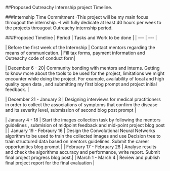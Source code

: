 ##Proposed Outreachy Internship project Timeline.

###Internship Time Commitment
-This project will be my main focus througout the internship.
-I will fully dedicate at least 40 hours per week to the  projects througout Outreachy internship period.

###Proposed Timeline
| Period | Tasks and Work to be done |
| --- | --- |

| Before the first week of the Internship | Contact mentors regarding the means of communication. | Fill tax forms, payment information and Outreachy code of conduct form|

| December 6 - 20| Community bonding with mentors and interns. Getting to know more about the tools to be used for the project,  limitations we might encounter while doing the project. For example, availability of local and high quality open data ,  and submitting my first blog prompt and project initial feedback. |

| December 21 - January 3 | Designing interviews for medical practitioners in order to collect the associations of symptoms that confirm the disease and its  severity level, submission of second blog post prompt |

| January 4 - 18 | Start the images collection task by following the mentors guidelines , submision of midpoint feedback and mid-point project blog post | 
| January 19 - Febraury 16 |  Design the Convolutional Neural Networks algorithm to be used to train the collected images and use Decision tree to train structured data based on mentors guidelines. Submit the career opportunities blog prompt |
| February 17 - February 28 | Analyse results and check the algorithms accuracy and performance, write report. Submit final project progress blog post.|
| March 1 - March 4 | Review and publish final project report for the final evaluation |

